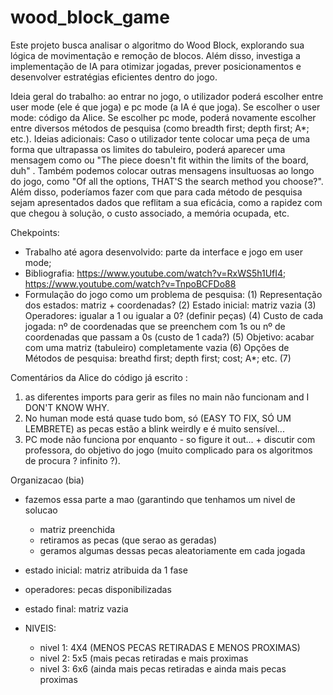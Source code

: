 # wood_block_game
Este projeto busca analisar o algoritmo do Wood Block, explorando sua lógica de movimentação e remoção de blocos. Além disso, investiga a implementação de IA para otimizar jogadas, prever posicionamentos e desenvolver estratégias eficientes dentro do jogo.


Ideia geral do trabalho: ao entrar no jogo, o utilizador poderá escolher entre user mode (ele é que joga) e pc mode (a IA é que joga). Se escolher o user mode: código da Alice. Se escolher pc mode, poderá novamente escolher entre diversos métodos de pesquisa (como breadth first; depth first; A*; etc.). 
Ideias adicionais: Caso o utilizador tente colocar uma peça de uma forma que ultrapassa os limites do tabuleiro, poderá aparecer uma mensagem como  ou "The piece doesn't fit within the limits of the board, duh"
. Também podemos colocar outras mensagens insultuosas ao longo do jogo, como "Of all the options, THAT'S the search method you choose?". Além disso, poderíamos fazer com que para cada método de pesquisa sejam apresentados dados que reflitam a sua eficácia, como a rapidez com que chegou à solução, o custo associado, a memória ocupada, etc.

Chekpoints:

- Trabalho até agora desenvolvido: parte da interface e jogo em user mode;
- Bibliografia: https://www.youtube.com/watch?v=RxWS5h1UfI4; https://www.youtube.com/watch?v=TnpoBCFDo88
- Formulação do jogo como um problema de pesquisa:
      (1) Representação dos estados: matriz + coordenadas?
      (2) Estado inicial: matriz vazia
      (3) Operadores: igualar a 1 ou igualar a 0? (definir peças)
      (4) Custo de cada jogada: nº de coordenadas que se preenchem com 1s ou nº de coordenadas que passam a 0s (custo de 1 cada?)
      (5) Objetivo: acabar com uma matriz (tabuleiro) completamente vazia
      (6) Opções de Métodos de pesquisa: breathd first; depth first; cost; A*; etc.
      (7)  


Comentários da Alice do código já escrito :
1) as diferentes imports para gerir as files no main não funcionam and I DON'T KNOW WHY.
2) No human mode está quase tudo bom, só (EASY TO FIX, SÓ UM LEMBRETE) as pecas estão a blink weirdly e é muito sensível...
3) PC mode não funciona por enquanto - so figure it out... + discutir com professora, do objetivo do jogo (muito complicado para os algoritmos de procura ? infinito ?).

Organizacao (bia)
* fazemos essa parte a mao (garantindo que tenhamos um nivel de solucao
  * matriz preenchida
  * retiramos as pecas (que serao as geradas)
  * geramos algumas dessas pecas aleatoriamente em cada jogada

* estado inicial: matriz atribuida da 1 fase
* operadores: pecas disponibilizadas
* estado final: matriz vazia

* NIVEIS:
  * nivel 1: 4X4 (MENOS PECAS RETIRADAS E MENOS PROXIMAS)
  * nivel 2: 5x5 (mais pecas retiradas e mais proximas
  * nivel 3: 6x6 (ainda mais pecas retiradas e ainda mais pecas proximas


